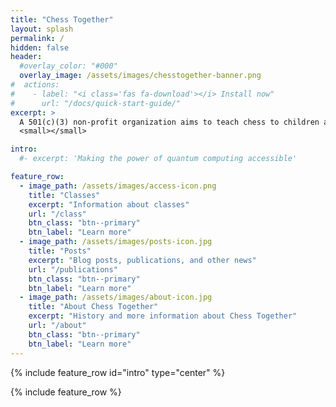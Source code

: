 ```yaml
---
title: "Chess Together"
layout: splash
permalink: /
hidden: false
header:
  #overlay_color: "#000"
  overlay_image: /assets/images/chesstogether-banner.png
#  actions:
#    - label: "<i class='fas fa-download'></i> Install now"
#      url: "/docs/quick-start-guide/"
excerpt: >
  A 501(c)(3) non-profit organization aims to teach chess to children and special needs children<br />
  <small></small>

intro: 
  #- excerpt: 'Making the power of quantum computing accessible'

feature_row:
  - image_path: /assets/images/access-icon.png
    title: "Classes"
    excerpt: "Information about classes"
    url: "/class"
    btn_class: "btn--primary"
    btn_label: "Learn more"
  - image_path: /assets/images/posts-icon.jpg
    title: "Posts"
    excerpt: "Blog posts, publications, and other news"
    url: "/publications"
    btn_class: "btn--primary"
    btn_label: "Learn more"
  - image_path: /assets/images/about-icon.jpg
    title: "About Chess Together"
    excerpt: "History and more information about Chess Together"
    url: "/about"
    btn_class: "btn--primary"
    btn_label: "Learn more"      
---
```


{% include feature_row id="intro" type="center" %}

<!-- ## Open Call for pilot access to Helmi quantum computer now open -->

<!-- [Read more here](posts/2022-10-31-Helmi-pilot/). -->

<!-- <p style="text-align:center"> <a href="_posts/2022-11-01-Helmi-pilot/">  <font size="+3"> Read more here </font></a> </p> -->


{% include feature_row %}

